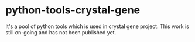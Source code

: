 # python-tools-crystal-gene
It's a pool of python tools which is used in crystal gene project.
This work is still on-going and has not been published yet.
